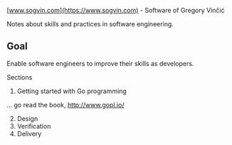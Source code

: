 [www.sogvin.com](https://www.sogvin.com) - Software of Gregory Vin&ccaron;i&cacute;

Notes about skills and practices in software engineering.

## Goal

Enable software engineers to improve their skills as developers.


Sections

1.   Getting started with Go programming

... go read the book, http://www.gopl.io/

2. Design
3. Verification
4. Delivery


